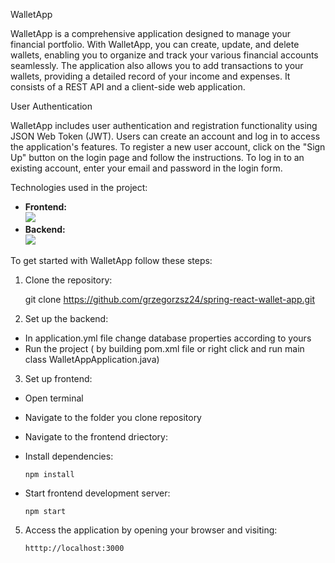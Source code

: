 WalletApp

WalletApp is a comprehensive application designed to manage your financial portfolio. 
With WalletApp, you can create, update, and delete wallets, enabling you to organize and track your various financial accounts seamlessly. 
The application also allows you to add transactions to your wallets, providing a detailed record of your income and expenses. 
It consists of a REST API and a client-side web application.

User Authentication

WalletApp includes user authentication and registration functionality using JSON Web Token (JWT). Users can create an account and log in to access the application's features.
To register a new user account, click on the "Sign Up" button on the login page and follow the instructions.
To log in to an existing account, enter your email and password in the login form.

Technologies used in the project:
- <b>Frontend:</b> <br>
  [![](https://skills.thijs.gg/icons?i=react,bootstrap,&theme=dark)](https://skills.thijs.gg)
- <b>Backend:</b> <br>
  [![](https://skills.thijs.gg/icons?i=spring,mongo,&theme=dark)](https://skills.thijs.gg)

To get started with WalletApp follow these steps:
1. Clone the repository:

      git clone https://github.com/grzegorzsz24/spring-react-wallet-app.git

2. Set up the backend:
- In application.yml file change database properties according to yours
- Run the project ( by building pom.xml file or right click and run main class WalletAppApplication.java)

3. Set up frontend:
- Open terminal
- Navigate to the folder you clone repository
- Navigate to the frontend driectory:
- Install dependencies:

      npm install

- Start frontend development server:

      npm start
5. Access the application by opening your browser and visiting:

       htttp://localhost:3000